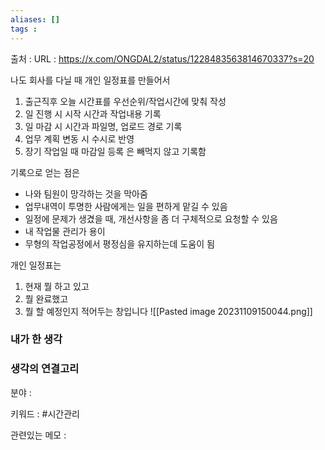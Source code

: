 ```yaml
---
aliases: []
tags :
---
```

출처 : 
URL : https://x.com/ONGDAL2/status/1228483563814670337?s=20

나도 회사를 다닐 때 개인 일정표를 만들어서
1) 출근직후 오늘 시간표를 우선순위/작업시간에 맞춰 작성
2) 일 진행 시 시작 시간과 작업내용 기록
3) 일 마감 시 시간과 파일명, 업로드 경로 기록
4) 업무 계획 변동 시 수시로 반영
5) 장기 작업일 때 마감일 등록
은 빼먹지 않고 기록함

기록으로 얻는 점은
- 나와 팀원이 망각하는 것을 막아줌
- 업무내역이 투명한 사람에게는 일을 편하게 맡길 수 있음
- 일정에 문제가 생겼을 때, 개선사항을 좀 더 구체적으로 요청할 수 있음
- 내 작업물 관리가 용이
- 무형의 작업공정에서 평정심을 유지하는데 도움이 됨

개인 일정표는
1) 현재 뭘 하고 있고
2) 뭘 완료했고
3) 뭘 할 예정인지 적어두는 창입니다
![[Pasted image 20231109150044.png]]


### 내가 한 생각

### 생각의 연결고리
분야 : 

키워드 : #시간관리

관련있는 메모 : 